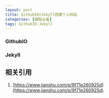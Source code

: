 ```yaml
---
layout: post
title: GithubIO+Jekyll搭建个人网站
categories: [编程必备]
tags: GithubIO-Jekyll
---
```


### GithubIO


### Jekyll


## 相关引用
1. [https://www.jianshu.com/p/9f71e260925d](https://www.jianshu.com/p/9f71e260925d)
